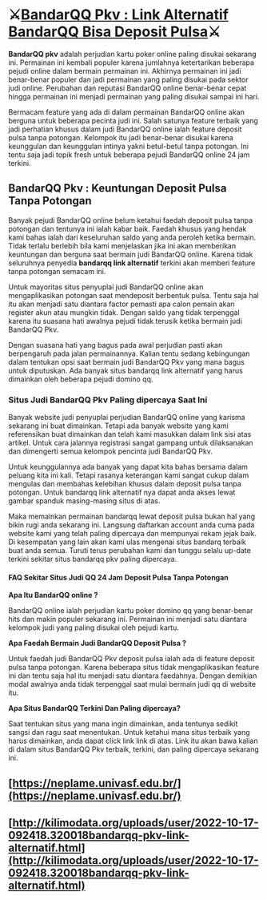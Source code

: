 # ⚔️[BandarQQ Pkv : Link Alternatif BandarQQ Bisa Deposit Pulsa](https://pkvmantap.page.link/rutinqq)⚔️

**BandarQQ pkv** adalah perjudian kartu poker online paling disukai sekarang ini. Permainan ini kembali populer karena jumlahnya ketertarikan beberapa pejudi online dalam bermain permainan ini. Akhirnya permainan ini jadi benar-benar populer dan jadi permainan yang paling disukai pada sektor judi online. Perubahan dan reputasi BandarQQ online benar-benar cepat hingga permainan ini menjadi permainan yang paling disukai sampai ini hari.

Bermacam feature yang ada di dalam permainan BandarQQ online akan berguna untuk beberapa pecinta judi ini. Salah satunya feature terbaik yang jadi perhatian khusus dalam judi BandarQQ online ialah feature deposit pulsa tanpa potongan. Kelompok itu jadi benar-benar disukai karena keunggulan dan keunggulan intinya yakni betul-betul tanpa potongan. Ini tentu saja jadi topik fresh untuk beberapa pejudi BandarQQ online 24 jam terkini.

## BandarQQ Pkv : Keuntungan Deposit Pulsa Tanpa Potongan

Banyak pejudi BandarQQ online belum ketahui faedah deposit pulsa tanpa potongan dan tentunya ini ialah kabar baik. Faedah khusus yang hendak kami bahas ialah dari keseluruhan saldo yang anda peroleh ketika bermain. Tidak terlalu berlebih bila kami menjelaskan jika ini akan memberikan keuntungan dan berguna saat bermain judi BandarQQ online. Karena tidak seluruhnya penyedia **bandarqq link alternatif** terkini akan memberi feature tanpa potongan semacam ini.

Untuk mayoritas situs penyuplai judi BandarQQ online akan mengaplikasikan potongan saat mendeposit berbentuk pulsa. Tentu saja hal itu akan menjadi satu diantara factor pemasti apa calon pemain akan register akun atau mungkin tidak. Dengan saldo yang tidak terpenggal karena itu suasana hati awalnya pejudi tidak terusik ketika bermain judi BandarQQ Pkv.

Dengan suasana hati yang bagus pada awal perjudian pasti akan berpengaruh pada jalan permainannya. Kalian tentu sedang kebingungan dalam tentukan opsi saat bermain judi BandarQQ Pkv yang mana bagus untuk diputuskan. Ada banyak situs bandarqq link alternatif yang harus dimainkan oleh beberapa pejudi domino qq.

### Situs Judi BandarQQ Pkv Paling dipercaya Saat Ini

Banyak website judi penyuplai perjudian BandarQQ online yang karisma sekarang ini buat dimainkan. Tetapi ada banyak website yang kami referensikan buat dimainkan dan telah kami masukkan dalam link sisi atas artikel. Untuk cara jalannya registrasi sangat gampang untuk dilaksanakan dan dimengerti semua kelompok pencinta judi BandarQQ Pkv.

Untuk keunggulannya ada banyak yang dapat kita bahas bersama dalam peluang kita ini kali. Tetapi rasanya keterangan kami sangat cukup dalam mengulas dan membahas kelebihan khusus dalam deposit pulsa tanpa potongan. Untuk bandarqq link alternatif nya dapat anda akses lewat gambar spanduk masing-masing situs di atas.

Maka memainkan permainan bandarqq lewat deposit pulsa bukan hal yang bikin rugi anda sekarang ini. Langsung daftarkan account anda cuma pada website kami yang telah paling dipercaya dan mempunyai rekam jejak baik. Di kesempatan yang lain akan kami ulas mengenai situs bandarq terbaik buat anda semua. Turuti terus perubahan kami dan tunggu selalu up-date terkini sekitar situs bandarqq pkv paling dipercaya.

#### FAQ Sekitar Situs Judi QQ 24 Jam Deposit Pulsa Tanpa Potongan


**Apa Itu BandarQQ online ?**

BandarQQ online ialah perjudian kartu poker domino qq yang benar-benar hits dan makin populer sekarang ini. Permainan ini menjadi satu diantara kelompok judi yang paling disukai oleh pejudi kartu.

**Apa Faedah Bermain Judi BandarQQ Deposit Pulsa ?**

Untuk faedah judi BandarQQ Pkv deposit pulsa ialah ada di feature deposit pulsa tanpa potongan.
Karena beberapa situs tidak mengaplikasikan feature ini dan tentu saja hal itu menjadi satu diantara faedahnya. Dengan demikian modal awalnya anda tidak terpenggal saat mulai bermain judi qq di website itu.

**Apa Situs BandarQQ Terkini Dan Paling dipercaya?**

Saat tentukan situs yang mana ingin dimainkan, anda tentunya sedikit sangsi dan ragu saat menentukan. Untuk ketahui mana situs terbaik yang harus dimainkan, anda dapat click link link di atas. Link itu akan bawa kalian di dalam situs BandarQQ Pkv terbaik, terkini, dan paling dipercaya sekarang ini.

## [https://neplame.univasf.edu.br/](https://neplame.univasf.edu.br/)
## [http://kilimodata.org/uploads/user/2022-10-17-092418.320018bandarqq-pkv-link-alternatif.html](http://kilimodata.org/uploads/user/2022-10-17-092418.320018bandarqq-pkv-link-alternatif.html)

